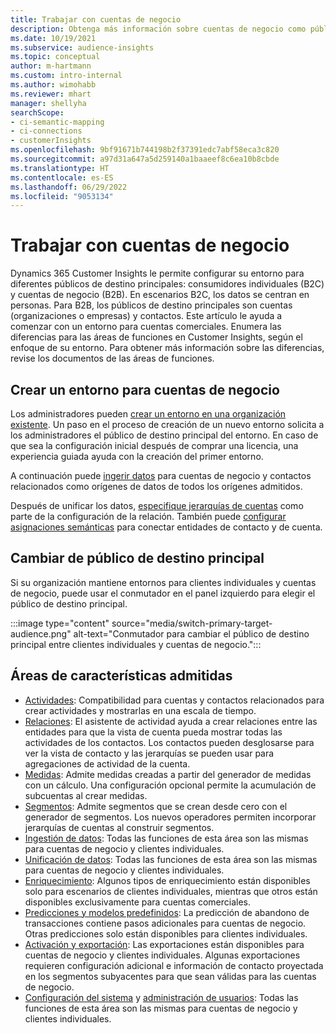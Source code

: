 ```yaml
---
title: Trabajar con cuentas de negocio
description: Obtenga más información sobre cuentas de negocio como público de destino principal en Dynamics 365 Customer Insights.
ms.date: 10/19/2021
ms.subservice: audience-insights
ms.topic: conceptual
author: m-hartmann
ms.custom: intro-internal
ms.author: wimohabb
ms.reviewer: mhart
manager: shellyha
searchScope:
- ci-semantic-mapping
- ci-connections
- customerInsights
ms.openlocfilehash: 9bf91671b744198b2f37391edc7abf58eca3c820
ms.sourcegitcommit: a97d31a647a5d259140a1baaeef8c6ea10b8cbde
ms.translationtype: HT
ms.contentlocale: es-ES
ms.lasthandoff: 06/29/2022
ms.locfileid: "9053134"
---
```

# <a name="work-with-business-accounts"></a>Trabajar con cuentas de negocio

Dynamics 365 Customer Insights le permite configurar su entorno para diferentes públicos de destino principales: consumidores individuales (B2C) y cuentas de negocio (B2B). En escenarios B2C, los datos se centran en personas. Para B2B, los públicos de destino principales son cuentas (organizaciones o empresas) y contactos. Este artículo le ayuda a comenzar con un entorno para cuentas comerciales. Enumera las diferencias para las áreas de funciones en Customer Insights, según el enfoque de su entorno. Para obtener más información sobre las diferencias, revise los documentos de las áreas de funciones. 

## <a name="create-an-environment-for-business-accounts"></a>Crear un entorno para cuentas de negocio

Los administradores pueden [crear un entorno en una organización existente](create-environment.md). Un paso en el proceso de creación de un nuevo entorno solicita a los administradores el público de destino principal del entorno. En caso de que sea la configuración inicial después de comprar una licencia, una experiencia guiada ayuda con la creación del primer entorno.

A continuación puede [ingerir datos](data-sources.md) para cuentas de negocio y contactos relacionados como orígenes de datos de todos los orígenes admitidos.

Después de unificar los datos, [especifique jerarquías de cuentas](relationships.md#set-up-account-hierarchies) como parte de la configuración de la relación. También puede [configurar asignaciones semánticas](semantic-mappings.md) para conectar entidades de contacto y de cuenta. 

## <a name="switch-between-primary-target-audience"></a>Cambiar de público de destino principal

Si su organización mantiene entornos para clientes individuales y cuentas de negocio, puede usar el conmutador en el panel izquierdo para elegir el público de destino principal.

:::image type="content" source="media/switch-primary-target-audience.png" alt-text="Conmutador para cambiar el público de destino principal entre clientes individuales y cuentas de negocio.":::

## <a name="supported-feature-areas"></a>Áreas de características admitidas

- [Actividades](activities.md): Compatibilidad para cuentas y contactos relacionados para crear actividades y mostrarlas en una escala de tiempo.
- [Relaciones](relationships.md): El asistente de actividad ayuda a crear relaciones entre las entidades para que la vista de cuenta pueda mostrar todas las actividades de los contactos. Los contactos pueden desglosarse para ver la vista de contacto y las jerarquías se pueden usar para agregaciones de actividad de la cuenta.
- [Medidas](measures.md): Admite medidas creadas a partir del generador de medidas con un cálculo. Una configuración opcional permite la acumulación de subcuentas al crear medidas.
- [Segmentos](segments.md): Admite segmentos que se crean desde cero con el generador de segmentos. Los nuevos operadores permiten incorporar jerarquías de cuentas al construir segmentos.
- [Ingestión de datos](data-sources.md): Todas las funciones de esta área son las mismas para cuentas de negocio y clientes individuales.
- [Unificación de datos](data-unification.md): Todas las funciones de esta área son las mismas para cuentas de negocio y clientes individuales.
- [Enriquecimiento](enrichment-hub.md): Algunos tipos de enriquecimiento están disponibles solo para escenarios de clientes individuales, mientras que otros están disponibles exclusivamente para cuentas comerciales.
- [Predicciones y modelos predefinidos](predictions-overview.md): La predicción de abandono de transacciones contiene pasos adicionales para cuentas de negocio. Otras predicciones solo están disponibles para clientes individuales.
- [Activación y exportación](export-destinations.md): Las exportaciones están disponibles para cuentas de negocio y clientes individuales. Algunas exportaciones requieren configuración adicional e información de contacto proyectada en los segmentos subyacentes para que sean válidas para las cuentas de negocio.
- [Configuración del sistema](system.md) y [administración de usuarios](permissions.md): Todas las funciones de esta área son las mismas para cuentas de negocio y clientes individuales.

